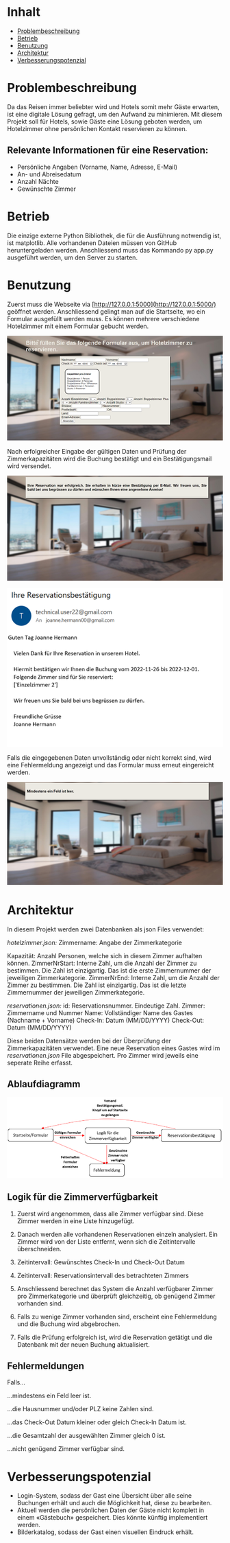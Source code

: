 # Inhalt
- [Problembeschreibung](#problembeschreibung)
- [Betrieb](#betrieb)
- [Benutzung](#benutzung)
- [Architektur](#architektur)
- [Verbesserungspotenzial](#verbesserungspotenzial)

# Problembeschreibung

Da das Reisen immer beliebter wird und Hotels somit mehr Gäste erwarten, ist eine digitale Lösung gefragt, um den Aufwand zu minimieren. Mit diesem Projekt soll für Hotels, sowie Gäste eine Lösung geboten werden, um Hotelzimmer ohne persönlichen Kontakt reservieren zu können.

## **Relevante Informationen für eine Reservation:**

- Persönliche Angaben (Vorname, Name, Adresse, E-Mail)
- An- und Abreisedatum
- Anzahl Nächte
- Gewünschte Zimmer

# **Betrieb**

Die einzige externe Python Bibliothek, die für die Ausführung notwendig ist, ist matplotlib.
Alle vorhandenen Dateien müssen von GitHub heruntergeladen werden. Anschliessend muss das Kommando py app.py ausgeführt werden, um den Server zu starten.

# **Benutzung**

Zuerst muss die Webseite via [http://127.0.0.1:5000](http://127.0.0.1:5000/) geöffnet werden. Anschliessend gelingt man auf die Startseite, wo ein Formular ausgefüllt werden muss. Es können mehrere verschiedene Hotelzimmer mit einem Formular gebucht werden.

![](image%20read%20me/Bild1.png)

Nach erfolgreicher Eingabe der gültigen Daten und Prüfung der Zimmerkapazitäten wird die Buchung bestätigt und ein Bestätigungsmail wird versendet.

![](image%20read%20me/Bild2.png)

![](image%20read%20me/Bild3.png)

Falls die eingegebenen Daten unvollständig oder nicht korrekt sind, wird eine Fehlermeldung angezeigt und das Formular muss erneut eingereicht werden.

![](image%20read%20me/Bild4.png)

# **Architektur**

In diesem Projekt werden zwei Datenbanken als json Files verwendet:

_hotelzimmer.json:_
Zimmername: Angabe der Zimmerkategorie

Kapazität: Anzahl Personen, welche sich in diesem Zimmer aufhalten können.
 ZimmerNrStart: Interne Zahl, um die Anzahl der Zimmer zu bestimmen. Die Zahl ist einzigartig. Das ist die erste Zimmernummer der jeweiligen Zimmerkategorie.
 ZimmerNrEnd: Interne Zahl, um die Anzahl der Zimmer zu bestimmen. Die Zahl ist einzigartig. Das ist die letzte Zimmernummer der jeweiligen Zimmerkategorie.

_reservationen.json:_
id: Reservationsnummer. Eindeutige Zahl.
 Zimmer: Zimmername und Nummer
 Name: Vollständiger Name des Gastes (Nachname + Vorname)
 Check-In: Datum (MM/DD/YYYY)
 Check-Out: Datum (MM/DD/YYYY)

Diese beiden Datensätze werden bei der Überprüfung der Zimmerkapazitäten verwendet.
 Eine neue Reservation eines Gastes wird im _reservationen.json_ File abgespeichert. Pro Zimmer wird jeweils eine seperate Reihe erfasst.

## **Ablaufdiagramm**

![](image%20read%20me/Bild5.png)

## **Logik für die Zimmerverfügbarkeit**

1. Zuerst wird angenommen, dass alle Zimmer verfügbar sind. Diese Zimmer werden in eine Liste hinzugefügt.

2. Danach werden alle vorhandenen Reservationen einzeln analysiert. Ein Zimmer wird von der Liste entfernt, wenn sich die Zeitintervalle überschneiden.

1. Zeitintervall: Gewünschtes Check-In und Check-Out Datum

2. Zeitintervall: Reservationsintervall des betrachteten Zimmers

3. Anschliessend berechnet das System die Anzahl verfügbarer Zimmer pro Zimmerkategorie und überprüft gleichzeitig, ob genügend Zimmer vorhanden sind.

4. Falls zu wenige Zimmer vorhanden sind, erscheint eine Fehlermeldung und die Buchung wird abgebrochen.

5. Falls die Prüfung erfolgreich ist, wird die Reservation getätigt und die Datenbank mit der neuen Buchung aktualisiert.

## **Fehlermeldungen**

Falls…

…mindestens ein Feld leer ist.

…die Hausnummer und/oder PLZ keine Zahlen sind.

…das Check-Out Datum kleiner oder gleich Check-In Datum ist.

…die Gesamtzahl der ausgewählten Zimmer gleich 0 ist.

…nicht genügend Zimmer verfügbar sind.

# **Verbesserungspotenzial**

- Login-System, sodass der Gast eine Übersicht über alle seine Buchungen erhält und auch die Möglichkeit hat, diese zu bearbeiten.
- Aktuell werden die persönlichen Daten der Gäste nicht komplett in einem «Gästebuch» gespeichert. Dies könnte künftig implementiert werden.
- Bilderkatalog, sodass der Gast einen visuellen Eindruck erhält.
